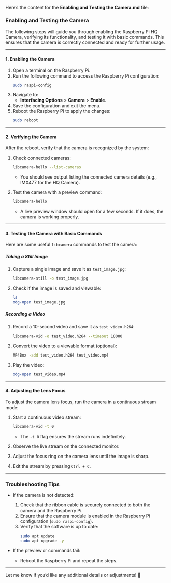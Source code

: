 Here’s the content for the **Enabling and Testing the Camera.md** file:

### **Enabling and Testing the Camera**

The following steps will guide you through enabling the Raspberry Pi HQ Camera, verifying its functionality, and testing it with basic commands. This ensures that the camera is correctly connected and ready for further usage.

---

#### **1. Enabling the Camera**

1. Open a terminal on the Raspberry Pi.
2. Run the following command to access the Raspberry Pi configuration:
   ```bash
   sudo raspi-config
   ```
3. Navigate to:
   - **Interfacing Options** > **Camera** > **Enable**.
4. Save the configuration and exit the menu.
5. Reboot the Raspberry Pi to apply the changes:
   ```bash
   sudo reboot
   ```

---

#### **2. Verifying the Camera**

After the reboot, verify that the camera is recognized by the system:
1. Check connected cameras:
   ```bash
   libcamera-hello --list-cameras
   ```
   - You should see output listing the connected camera details (e.g., IMX477 for the HQ Camera).

2. Test the camera with a preview command:
   ```bash
   libcamera-hello
   ```
   - A live preview window should open for a few seconds. If it does, the camera is working properly.

---

#### **3. Testing the Camera with Basic Commands**

Here are some useful `libcamera` commands to test the camera:

##### **Taking a Still Image**
1. Capture a single image and save it as `test_image.jpg`:
   ```bash
   libcamera-still -o test_image.jpg
   ```
2. Check if the image is saved and viewable:
   ```bash
   ls
   xdg-open test_image.jpg
   ```

##### **Recording a Video**
1. Record a 10-second video and save it as `test_video.h264`:
   ```bash
   libcamera-vid -o test_video.h264 --timeout 10000
   ```
2. Convert the video to a viewable format (optional):
   ```bash
   MP4Box -add test_video.h264 test_video.mp4
   ```
3. Play the video:
   ```bash
   xdg-open test_video.mp4
   ```

---

#### **4. Adjusting the Lens Focus**

To adjust the camera lens focus, run the camera in a continuous stream mode:

1. Start a continuous video stream:
   ```bash
   libcamera-vid -t 0
   ```
   - The `-t 0` flag ensures the stream runs indefinitely.

2. Observe the live stream on the connected monitor.
3. Adjust the focus ring on the camera lens until the image is sharp.

4. Exit the stream by pressing `Ctrl + C`.

---

### **Troubleshooting Tips**
- If the camera is not detected:
  1. Check that the ribbon cable is securely connected to both the camera and the Raspberry Pi.
  2. Ensure that the camera module is enabled in the Raspberry Pi configuration (`sudo raspi-config`).
  3. Verify that the software is up to date:
     ```bash
     sudo apt update
     sudo apt upgrade -y
     ```

- If the preview or commands fail:
  - Reboot the Raspberry Pi and repeat the steps.

---

Let me know if you’d like any additional details or adjustments! 🚀
